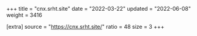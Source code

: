 +++
title = "cnx.srht.site"
date = "2022-03-22"
updated = "2022-06-08"
weight = 3416

[extra]
source = "https://cnx.srht.site/"
ratio = 48
size = 3
+++
